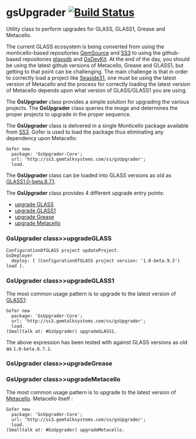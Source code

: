 gsUpgrader [![Build Status](https://travis-ci.org/GsDevKit/gsUpgrader.svg?branch=master)](https://travis-ci.org/GsDevKit/gsUpgrader)
=========

Utility class to perform upgrades for GLASS, GLASS1, Grease and Metacello.

The current GLASS ecosystem is being converted from using the monticello-based repositories [GemSource](http://seaside.gemtalksystems.com/ss/) and [SS3](http://ss3.gemtalksystems.com/) to using the github-based repositories [glassdb](https://github.com/glassdb) and [GsDevKit](https://github.com/GsDevKit). At the end of the day, you should be using the latest github versions of Metacello, Grease and GLASS1, but getting to that point can be challenging. The main challenge is that in order to correctly load a project like [Seaside31](https://github.com/GsDevKit/Seaside31#seaside31), one must be using the latest version of Metacello and the process for correctly loading the latest version of Metacello depends upon what version of GLASS/GLASS1 you are using. 

The **GsUpgrader** class provides a simple solution for upgrading the various projects. The **GsUpgrader** class queries the image and determines the proper projects to upgrade in the proper sequence.

The **GsUpgrader** class is delivered in a single Monticello package available from [SS3](http://ss3.gemtalksystems.com/). Gofer is used to load the package thus eliminating any dependency upon Metacello:

```Smalltalk
Gofer new
  package: 'GsUpgrader-Core';
  url: 'http://ss3.gemtalksystems.com/ss/gsUpgrader';
  load.
```

The **GsUpgrader** class can be loaded into GLASS versions as old as [GLASS1.0-beta.8.7.1](http://gemstonesoup.wordpress.com/2011/11/21/glass-1-0-beta-8-7-1-released/).

The **GsUpgrader** class provides 4 different upgrade entry points: 

- [upgrade GLASS](#gsupgrader-class>>upgradeglass) 
- [upgrade GLASS1](#gsupgrader-class>>upgradeglass1)
- [upgrade Grease](#gsupgrader-class>>upgradegrease)
- [upgrade Metacello](#gsupgrader-class>>upgrademetacello)

### GsUpgrader class>>upgradeGLASS

```Smalltalk
ConfigurationOfGLASS project updateProject.
GsDeployer
  deploy: [ (ConfigurationOfGLASS project version: '1.0-beta.9.3') load ].
```

### GsUpgrader class>>upgradeGLASS1

The most common usage pattern is to upgrade to the latest version of [GLASS1](https://github.com/glassdb/glass#glass-):

```Smalltalk
Gofer new
  package: 'GsUpgrader-Core';
  url: 'http://ss3.gemtalksystems.com/ss/gsUpgrader';
  load.
(Smalltalk at: #GsUpgrader) upgradeGLASS1.
```

The above expression has been tested with against GLASS versions as old as `1.0-beta.8.7.1`.

### GsUpgrader class>>upgradeGrease

### GsUpgrader class>>upgradeMetacello

The most common usage pattern is to upgrade to the latest version of [Metacello](https://github.com/dalehenrich/metacello-work#install-preview-version). Metacello itself :

```Smalltalk
Gofer new
  package: 'GsUpgrader-Core';
  url: 'http://ss3.gemtalksystems.com/ss/gsUpgrader';
  load.
(Smalltalk at: #GsUpgrader) upgradeMetacello.
```

